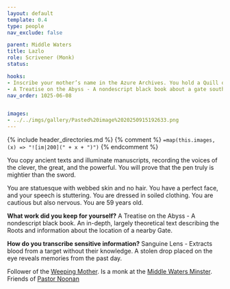 ```yaml
---
layout: default
template: 0.4
type: people
nav_exclude: false

parent: Middle Waters
title: Lazlo
role: Scrivener (Monk)
status: 

hooks:
- Inscribe your mother’s name in the Azure Archives. You hold a Quill of Azure Feather (petty) that only writes one name—hers—and only in a language you cannot speak aloud. 
- A Treatise on the Abyss - A nondescript black book about a gate southwest of the Monastery.
nav_order: 1025-06-08


images: 
- ../../imgs/gallery/Pasted%20image%2020250915192633.png
---
```


{% include header_directories.md %}
{% comment %}
`=map(this.images, (x) => "![im|200](" + x + ")")`
{% endcomment %}

You copy ancient texts and illuminate manuscripts, recording the voices of the clever, the great, and the powerful. You will prove that the pen truly is mightier than the sword.

You are statuesque with webbed skin and no hair. You have a perfect face, and your speech is stuttering. You are dressed in soiled clothing. You are cautious but also nervous. You are 59 years old.

**What work did you keep for yourself?**
A Treatise on the Abyss - A nondescript black book. An in-depth, largely theoretical text describing the Roots and information about the location of a nearby Gate.

**How do you transcribe sensitive information?**
Sanguine Lens - Extracts blood from a target without their knowledge. A stolen drop placed on the eye reveals memories from the past day.

Follower of the [Weeping Mother](../weepingMother/index.md).
Is a monk at the [Middle Waters Minster](../DuskmeadowFringe/MiddleWatersMinster.md).
Friends of [Pastor Noonan](../Kryptwood/PastorNoonan.md)